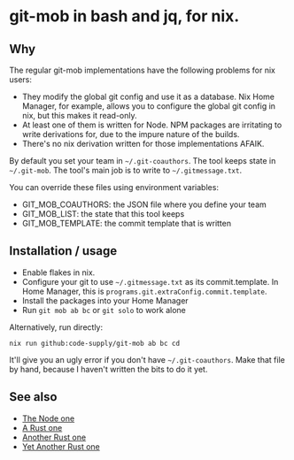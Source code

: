 # git-mob in bash and jq, for nix.

## Why

The regular git-mob implementations have the following problems for nix users:

- They modify the global git config and use it as a database. Nix Home Manager,
  for example, allows you to configure the global git config in nix, but this
  makes it read-only.
- At least one of them is written for Node. NPM packages are irritating to
  write derivations for, due to the impure nature of the builds.
- There's no nix derivation written for those implementations AFAIK.

By default you set your team in `~/.git-coauthors`. The tool keeps state in `~/.git-mob`.
The tool's main job is to write to `~/.gitmessage.txt`.

You can override these files using environment variables:

- GIT_MOB_COAUTHORS: the JSON file where you define your team
- GIT_MOB_LIST: the state that this tool keeps
- GIT_MOB_TEMPLATE: the commit template that is written

## Installation / usage

- Enable flakes in nix.
- Configure your git to use `~/.gitmessage.txt` as its commit.template. In Home
  Manager, this is `programs.git.extraConfig.commit.template`.
- Install the packages into your Home Manager
- Run `git mob ab bc` or `git solo` to work alone

Alternatively, run directly:

```
nix run github:code-supply/git-mob ab bc cd
```

It'll give you an ugly error if you don't have `~/.git-coauthors`. Make that file
by hand, because I haven't written the bits to do it yet.

## See also

- [The Node one](https://github.com/rkotze/git-mob)
- [A Rust one](https://github.com/Mubashwer/git-mob)
- [Another Rust one](https://github.com/Frost/git-mob)
- [Yet Another Rust one](https://github.com/jplsek/git-mob-rs)
